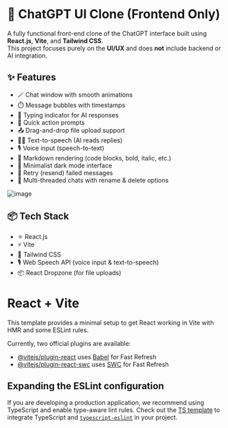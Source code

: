 # 💬 ChatGPT UI Clone (Frontend Only)

A fully functional front-end clone of the ChatGPT interface built using **React.js**, **Vite**, and **Tailwind CSS**.  
This project focuses purely on the **UI/UX** and does **not** include backend or AI integration.

## ✨ Features

- 🪄 Chat window with smooth animations
- ⏱️ Message bubbles with timestamps
- 💬 Typing indicator for AI responses
- 🧠 Quick action prompts
- 📤 Drag-and-drop file upload support
- 🧏‍♂️ Text-to-speech (AI reads replies)
- 🎙️ Voice input (speech-to-text)
- 📑 Markdown rendering (code blocks, bold, italic, etc.)
- 🌙 Minimalist dark mode interface
- 🔁 Retry (resend) failed messages
- 🧵 Multi-threaded chats with rename & delete options
  
![image](https://github.com/user-attachments/assets/0bd76e51-84a0-4b53-a98f-74d25659837c)

## 📦 Tech Stack

- ⚛️ React.js
- ⚡ Vite
- 🎨 Tailwind CSS
- 🎙️ Web Speech API (voice input & text-to-speech)
- 📦 React Dropzone (for file uploads)

# React + Vite

This template provides a minimal setup to get React working in Vite with HMR and some ESLint rules.

Currently, two official plugins are available:

- [@vitejs/plugin-react](https://github.com/vitejs/vite-plugin-react/blob/main/packages/plugin-react/README.md) uses [Babel](https://babeljs.io/) for Fast Refresh
- [@vitejs/plugin-react-swc](https://github.com/vitejs/vite-plugin-react-swc) uses [SWC](https://swc.rs/) for Fast Refresh

## Expanding the ESLint configuration

If you are developing a production application, we recommend using TypeScript and enable type-aware lint rules. Check out the [TS template](https://github.com/vitejs/vite/tree/main/packages/create-vite/template-react-ts) to integrate TypeScript and [`typescript-eslint`](https://typescript-eslint.io) in your project.
